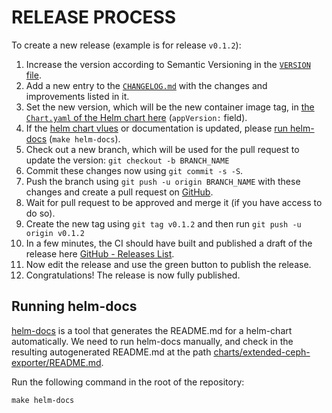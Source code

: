# RELEASE PROCESS

To create a new release (example is for release `v0.1.2`):

1. Increase the version according to Semantic Versioning in the [`VERSION` file](VERSION).
2. Add a new entry to the [`CHANGELOG.md`](CHANGELOG.md) with the changes and improvements listed in it.
3. Set the new version, which will be the new container image tag, in [the `Chart.yaml` of the Helm chart here](charts/extended-ceph-exporter/Chart.yaml#L24) (`appVersion:` field).
4. If the [helm chart vlues](charts/extended-ceph-exporter/values.yaml) or documentation is updated, please [run helm-docs](#running-helm-docs) (`make helm-docs`).
5. Check out a new branch, which will be used for the pull request to update the version: `git checkout -b BRANCH_NAME`
6. Commit these changes now using `git commit -s -S`.
7. Push the branch using `git push -u origin BRANCH_NAME` with these changes and create a pull request on [GitHub](https://github.com/galexrt/extended-ceph-exporter).
8. Wait for pull request to be approved and merge it (if you have access to do so).
9. Create the new tag using `git tag v0.1.2` and then run `git push -u origin v0.1.2`
10. In a few minutes, the CI should have built and published a draft of the release here [GitHub - Releases List](https://github.com/galexrt/extended-ceph-exporter/releases).
11. Now edit the release and use the green button to publish the release.
12. Congratulations! The release is now fully published.

## Running helm-docs
[helm-docs](https://github.com/norwoodj/helm-docs) is a tool that generates the README.md for a helm-chart automatically. We need to run helm-docs manually, and check in the resulting autogenerated README.md at the path [charts/extended-ceph-exporter/README.md](charts/extended-ceph-exporter/README.md).

Run the following command in the root of the repository:

```console
make helm-docs
```
